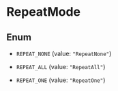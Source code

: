 

# RepeatMode

## Enum


* `REPEAT_NONE` (value: `"RepeatNone"`)

* `REPEAT_ALL` (value: `"RepeatAll"`)

* `REPEAT_ONE` (value: `"RepeatOne"`)



